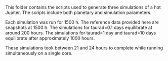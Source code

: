 This folder contains the scripts used to generate three simulations of a hot Jupiter. The scripts include both planetary and simulation parameters.

Each simulation was run for 1500 h. The reference data provided here are snapshots at 1500 h. The simulations for taurad=0.1 days equilibrate at around 200 hours. The simulations for taurad=1 day and taurad=10 days equilibrate after approximately 1000 hours.

These simulations took between 21 and 24 hours to complete while running simultaneously on a single core.

